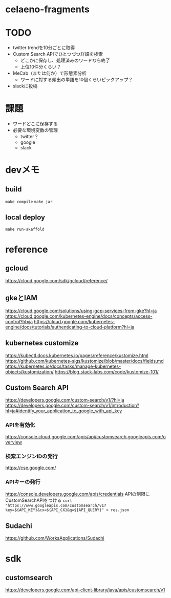 # celaeno-fragments

# TODO
- twitter trendを10分ごとに取得
- Custom Search APIでひとつづつ詳細を検索
  - どこかに保存し、処理済みのワードなら終了
  - 上位10件分くらい？
- MeCab（または何か）で形態素分析
  - ワードに対する頻出の単語を10個くらいピックアップ？
- slackに投稿

# 課題
- ワードどこに保存する
- 必要な環境変数の管理
  - twitter？
  - google
  - slack


# devメモ
## build
`make compile`
`make jar`

## local deploy
`make run-skaffold`


# reference
## gcloud
https://cloud.google.com/sdk/gcloud/reference/

## gkeとIAM
https://cloud.google.com/solutions/using-gcp-services-from-gke?hl=ja
https://cloud.google.com/kubernetes-engine/docs/concepts/access-control?hl=ja
https://cloud.google.com/kubernetes-engine/docs/tutorials/authenticating-to-cloud-platform?hl=ja

## kubernetes customize
https://kubectl.docs.kubernetes.io/pages/reference/kustomize.html
https://github.com/kubernetes-sigs/kustomize/blob/master/docs/fields.md
https://kubernetes.io/docs/tasks/manage-kubernetes-objects/kustomization/
https://blog.stack-labs.com/code/kustomize-101/

## Custom Search API
https://developers.google.com/custom-search/v1/?hl=ja
https://developers.google.com/custom-search/v1/introduction?hl=ja#identify_your_application_to_google_with_api_key

### APIを有効化
https://console.cloud.google.com/apis/api/customsearch.googleapis.com/overview

### 検索エンジンIDの発行
https://cse.google.com/

### APIキーの発行
https://console.developers.google.com/apis/credentials
APIの制限にCustomSearchAPIをつける
`curl "https://www.googleapis.com/customsearch/v1?key=${API_KEY}&cx=${API_CX}&q=${API_QUERY}" > res.json`

## Sudachi
https://github.com/WorksApplications/Sudachi


# sdk
## customsearch
https://developers.google.com/api-client-library/java/apis/customsearch/v1
